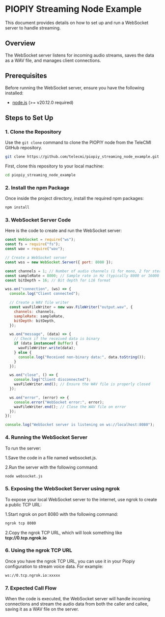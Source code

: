 # PIOPIY Streaming Node Example

This document provides details on how to set up and run a WebSocket server to handle streaming.

## Overview

The WebSocket server listens for incoming audio streams, saves the data as a WAV file, and manages client connections.

## Prerequisites

Before running the WebSocket server, ensure you have the following installed:

- <a href="https://nodejs.org/en/" target="_blank">node.js</a> (>= v20.12.0 required)

## Steps to Set Up

### 1. Clone the Repository

Use the `git clone` command to clone the PIOPIY node from the TeleCMI GitHub repository.

```sh
git clone https://github.com/telecmi/piopiy_streaming_node_example.git
```

First, clone this repository to your local machine:

```sh
cd piopiy_streaming_node_example
```

### 2. Install the npm Package

Once inside the project directory, install the required npm packages:

```sh
npm install
```

### 3. WebSocket Server Code

Here is the code to create and run the WebSocket server:

```javascript
const WebSocket = require("ws");
const fs = require("fs");
const wav = require("wav");

// Create a WebSocket server
const wss = new WebSocket.Server({ port: 8080 });

const channels = 1; // Number of audio channels (1 for mono, 2 for stereo)
const sampleRate = 8000; // Sample rate in Hz (typically 8000 or 16000 for telephony)
const bitDepth = 16; // Bit depth for L16 format

wss.on("connection", (ws) => {
  console.log("Client connected");

  // Create a WAV file writer
  const wavFileWriter = new wav.FileWriter("output.wav", {
    channels: channels,
    sampleRate: sampleRate,
    bitDepth: bitDepth,
  });

  ws.on("message", (data) => {
    // Check if the received data is binary
    if (data instanceof Buffer) {
      wavFileWriter.write(data);
    } else {
      console.log("Received non-binary data:", data.toString());
    }
  });

  ws.on("close", () => {
    console.log("Client disconnected");
    wavFileWriter.end(); // Ensure the WAV file is properly closed
  });

  ws.on("error", (error) => {
    console.error("WebSocket error:", error);
    wavFileWriter.end(); // Close the WAV file on error
  });
});

console.log("WebSocket server is listening on ws://localhost:8080");
```

### 4. Running the WebSocket Server

To run the server:

1.Save the code in a file named websocket.js.

2.Run the server with the following command:

```sh
node websocket.js
```

### 5. Exposing the WebSocket Server using ngrok

To expose your local WebSocket server to the internet, use ngrok to create a public TCP URL:

1.Start ngrok on port 8080 with the following command:

```sh
ngrok tcp 8080
```

2.Copy the ngrok TCP URL, which will look something like **tcp://0.tcp.ngrok.io**

### 6. Using the ngrok TCP URL

Once you have the ngrok TCP URL, you can use it in your Piopiy configuration to stream voice data. For example:

```sh
ws://0.tcp.ngrok.io:xxxxx
```

### 7. Expected Call Flow

When the code is executed, the WebSocket server will handle incoming connections and stream the audio data from both the caller and callee, saving it as a WAV file on the server.
